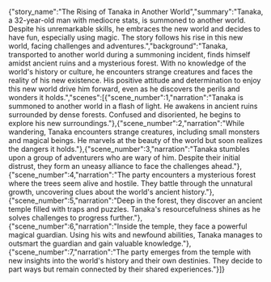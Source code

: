 {"story_name":"The Rising of Tanaka in Another World","summary":"Tanaka, a 32-year-old man with mediocre stats, is summoned to another world. Despite his unremarkable skills, he embraces the new world and decides to have fun, especially using magic. The story follows his rise in this new world, facing challenges and adventures.","background":"Tanaka, transported to another world during a summoning incident, finds himself amidst ancient ruins and a mysterious forest. With no knowledge of the world's history or culture, he encounters strange creatures and faces the reality of his new existence. His positive attitude and determination to enjoy this new world drive him forward, even as he discovers the perils and wonders it holds.","scenes":[{"scene_number":1,"narration":"Tanaka is summoned to another world in a flash of light. He awakens in ancient ruins surrounded by dense forests. Confused and disoriented, he begins to explore his new surroundings."},{"scene_number":2,"narration":"While wandering, Tanaka encounters strange creatures, including small monsters and magical beings. He marvels at the beauty of the world but soon realizes the dangers it holds."},{"scene_number":3,"narration":"Tanaka stumbles upon a group of adventurers who are wary of him. Despite their initial distrust, they form an uneasy alliance to face the challenges ahead."},{"scene_number":4,"narration":"The party encounters a mysterious forest where the trees seem alive and hostile. They battle through the unnatural growth, uncovering clues about the world's ancient history."},{"scene_number":5,"narration":"Deep in the forest, they discover an ancient temple filled with traps and puzzles. Tanaka's resourcefulness shines as he solves challenges to progress further."},{"scene_number":6,"narration":"Inside the temple, they face a powerful magical guardian. Using his wits and newfound abilities, Tanaka manages to outsmart the guardian and gain valuable knowledge."},{"scene_number":7,"narration":"The party emerges from the temple with new insights into the world's history and their own destinies. They decide to part ways but remain connected by their shared experiences."}]}